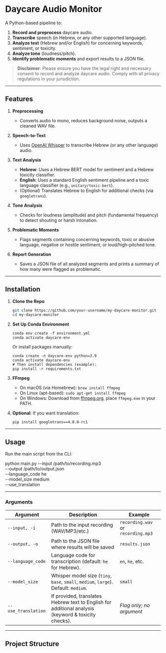 # Daycare Audio Monitor

A Python-based pipeline to:
1. **Record and preprocess** daycare audio.
2. **Transcribe** speech (in Hebrew, or any other supported language).
3. **Analyze text** (Hebrew and/or English) for concerning keywords, sentiment, or toxicity.
4. **Analyze tone** (loudness/pitch).
5. **Identify problematic moments** and export results to a JSON file.

> **Disclaimer**: Please ensure you have the legal right and necessary consent to record and analyze daycare audio. Comply with all privacy regulations in your jurisdiction.

---

## Features

1. **Preprocessing**  
   - Converts audio to mono, reduces background noise, outputs a cleaned WAV file.

2. **Speech-to-Text**  
   - Uses [OpenAI Whisper](https://github.com/openai/whisper) to transcribe Hebrew (or any other language) audio.

3. **Text Analysis**  
   - **Hebrew**: Uses a Hebrew BERT model for sentiment and a Hebrew toxicity classifier.  
   - **English**: Uses a standard English sentiment pipeline and a toxic language classifier (e.g., `unitary/toxic-bert`).  
   - (Optional) Translates Hebrew to English for additional checks (via `googletrans`).

4. **Tone Analysis**  
   - Checks for loudness (amplitude) and pitch (fundamental frequency) to detect shouting or harsh intonation.

5. **Problematic Moments**  
   - Flags segments containing concerning keywords, toxic or abusive language, negative or hostile sentiment, or loud/high-pitched tone.

6. **Report Generation**  
   - Saves a JSON file of all analyzed segments and prints a summary of how many were flagged as problematic.

---

## Installation

1. **Clone the Repo**
   ```bash
   git clone https://github.com/your-username/my-daycare-monitor.git
   cd my-daycare-monitor
    ```
    
2. **Set Up Conda Environment**  

    ```
    conda env create -f environment.yml
    conda activate daycare-env
    ```
    Or install packages manually:
    ```
    conda create -n daycare-env python=3.9
    conda activate daycare-env
    # Then install dependencies (example):
    pip install -r requirements.txt
    ```
   
3. **FFmpeg**  

    - On macOS (via Homebrew): `brew install ffmpeg`  
    - On Linux (apt-based): `sudo apt-get install ffmpeg`  
    - On Windows: Download from [ffmpeg.org](https://ffmpeg.org/download.html), place `ffmpeg.exe` in your PATH.  

4. **Optional**: If you want translation:  
   
    ```
    pip install googletrans==4.0.0-rc1
    ```

---

## Usage

Run the main script from the CLI:

python main.py --input /path/to/recording.mp3 \
               --output /path/to/output.json \
               --language_code he \
               --model_size medium \
               --use_translation

---

### Arguments

| Argument           | Description                                                                                           | Example                                   |
|--------------------|-------------------------------------------------------------------------------------------------------|-------------------------------------------|
| `--input, -i`      | Path to the input recording (WAV/MP3/etc.)                                                            | `recording.wav` or `recording.mp3`        |
| `--output, -o`     | Path to the JSON file where results will be saved                                                    | `results.json`                            |
| `--language_code`  | Language code for transcription (default: `he` for Hebrew).                                           | `en`, `he`, etc.                          |
| `--model_size`     | Whisper model size (`tiny`, `base`, `small`, `medium`, `large`). Default: `medium`.                  | `small`                                   |
| `--use_translation`| If provided, translates Hebrew text to English for additional analysis (keyword & toxicity checks).   | *Flag only; no argument*                  |

---

## Project Structure

